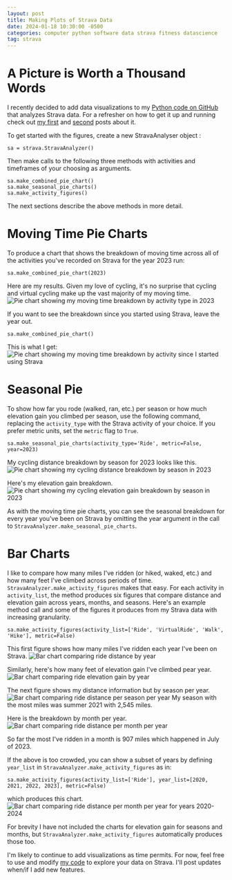 ```yaml
---
layout: post
title: Making Plots of Strava Data
date: 2024-01-18 10:30:00 -0500
categories: computer python software data strava fitness datascience
tag: strava
---
```


# A Picture is Worth a Thousand Words

I recently decided to add data visualizations to my [Python code on GitHub](https://github.com/biketobass/strava-analysis) that analyzes Strava data. For a refresher on how to get it up and running check out [my first](https://biketobass.github.io/computer/python/software/data/strava/fitness/2021/07/13/using-python-to-analyze-strava-data.html) and [second](https://biketobass.github.io/computer/python/software/data/strava/fitness/2021/07/22/updates-to-my-python-code-for-strava.html) posts about it. 

To get started with the figures, create a new StravaAnalyser object :
```
sa = strava.StravaAnalyzer()
```
Then make calls to the following three methods with activities and timeframes of your choosing as arguments.
```
sa.make_combined_pie_chart()
sa.make_seasonal_pie_charts()
sa.make_activity_figures()
```

The next sections describe the above methods in more detail.

# Moving Time Pie Charts

To produce a chart that shows the breakdown of moving time across all of the activities you've recorded on Strava for the year 2023 run:
```
sa.make_combined_pie_chart(2023)
```

Here are my results. Given my love of cycling, it's no surprise that cycling and virtual cycling make up the vast majority of my moving time.![Pie chart showing my moving time breakdown by activity type in 2023](/assets/all_acts_pie_2023.png)


If you want to see the breakdown since you started using Strava, leave the year out.
```
sa.make_combined_pie_chart()
```
This is what I get: ![Pie chart showing my moving time breakdown by activity since I started using Strava](/assets/all_acts_pie.png)

# Seasonal Pie

To show how far you rode (walked, ran, etc.) per season or how much elevation gain you climbed per season, use the following command, replacing the `activity_type` with the Strava activity of your choice. If you prefer metric units, set the `metric` flag to `True`.
```
sa.make_seasonal_pie_charts(activity_type='Ride', metric=False, year=2023)
```

My cycling distance breakdown by season for 2023 looks like this. ![Pie chart showing my cycling distance breakdown by season in 2023](/assets/Ride_distance_pie_2023.png)

Here's my elevation gain breakdown. ![Pie chart showing my cycling elevation gain breakdown by season in 2023](/assets/Ride_elevation_pie_2023.png)

As with the moving time pie charts, you can see the seasonal breakdown for every year you've been on Strava by omitting the year argument in the call to `StravaAnalyzer.make_seasonal_pie_charts`.

# Bar Charts

I like to compare how many miles I've ridden (or hiked, waked, etc.) and how many feet I've climbed across periods of time. `StravaAnalyzer.make_activity_figures` makes that easy. For each activity in `activity_list`, the method produces six figures that compare distance and elevation gain across years, months, and seasons. Here's an example method call and some of the figures it produces from my Strava data with increasing granularity.
```
sa.make_activity_figures(activity_list=['Ride', 'VirtualRide', 'Walk', 'Hike'], metric=False)
```

This first figure shows how many miles I've ridden each year I've been on Strava.
![Bar chart comparing ride distance by year](/assets/Ride_distance(miles)_bar_by_year.png)

Similarly, here's how many feet of elevation gain I've climbed pear year.
![Bar chart comparing ride elevation gain by year](/assets/Ride_elevation_gain(ft)_bar_by_year.png)


The next figure shows my distance information but by season per year.![Bar chart comparing ride distance per season per year](/assets/Ride_distance(miles)_bar_by_year_season.png)
My season with the most miles was summer 2021 with 2,545 miles.

Here is the breakdown by month per year.![Bar chart comparing ride distance per month per year](/assets/Ride_distance(miles)_bar_by_year_month.png)

So far the most I've ridden in a month is 907 miles which happened in July of 2023.

If the above is too crowded, you can show a subset of years by defining `year_list` in `StravaAnalyzer.make_activity_figures` as in:
```
sa.make_activity_figures(activity_list=['Ride'], year_list=[2020, 2021, 2022, 2023], metric=False)
```
which produces this chart.![Bar chart comparing ride distance per month per year for years 2020-2024](/assets/Ride_distance(miles)_bar_by_year_month_2020_2021_2022_2023.png)

For brevity I have not included the charts for elevation gain for seasons and months, but `StravaAnalyzer.make_activity_figures` automatically produces those too.

I'm likely to continue to add visualizations as time permits. For now, feel free to use and modify [my code](https://github.com/biketobass/strava-analysis) to explore your data on Strava. I'll post updates when/if I add new features.
